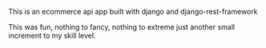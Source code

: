 This is an ecommerce api app built with django and 
django-rest-framework

This was fun, nothing to fancy, nothing to extreme
just another small increment to my skill level.